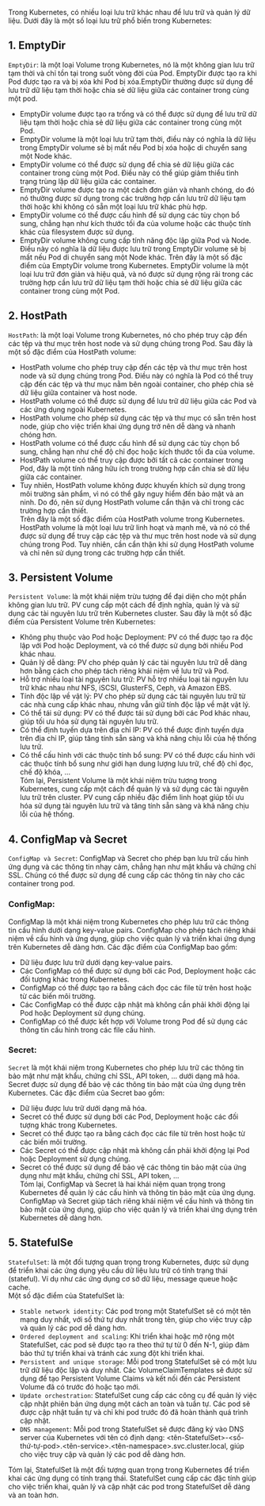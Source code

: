 Trong Kubernetes, có nhiều loại lưu trữ khác nhau để lưu trữ và quản lý dữ liệu. Dưới đây là một số loại lưu trữ phổ biến trong Kubernetes:  
## 1. EmptyDir
`EmptyDir`: là một loại Volume trong Kubernetes, nó là một không gian lưu trữ tạm thời và chỉ tồn tại trong suốt vòng đời của Pod. EmptyDir được tạo ra khi Pod được tạo ra và bị xóa khi Pod bị xóa.EmptyDir thường được sử dụng để lưu trữ dữ liệu tạm thời hoặc chia sẻ dữ liệu giữa các container trong cùng một pod.  
- EmptyDir volume được tạo ra trống và có thể được sử dụng để lưu trữ dữ liệu tạm thời hoặc chia sẻ dữ liệu giữa các container trong cùng một Pod.  
- EmptyDir volume là một loại lưu trữ tạm thời, điều này có nghĩa là dữ liệu trong EmptyDir volume sẽ bị mất nếu Pod bị xóa hoặc di chuyển sang một Node khác.  
- EmptyDir volume có thể được sử dụng để chia sẻ dữ liệu giữa các container trong cùng một Pod. Điều này có thể giúp giảm thiểu tình trạng trùng lặp dữ liệu giữa các container.  
- EmptyDir volume được tạo ra một cách đơn giản và nhanh chóng, do đó nó thường được sử dụng trong các trường hợp cần lưu trữ dữ liệu tạm thời hoặc khi không có sẵn một loại lưu trữ khác phù hợp.  
- EmptyDir volume có thể được cấu hình để sử dụng các tùy chọn bổ sung, chẳng hạn như kích thước tối đa của volume hoặc các thuộc tính khác của filesystem được sử dụng. 
- EmptyDir volume không cung cấp tính năng độc lập giữa Pod và Node. Điều này có nghĩa là dữ liệu được lưu trữ trong EmptyDir volume sẽ bị mất nếu Pod di chuyển sang một Node khác.
Trên đây là một số đặc điểm của EmptyDir volume trong Kubernetes. EmptyDir volume là một loại lưu trữ đơn giản và hiệu quả, và nó được sử dụng rộng rãi trong các trường hợp cần lưu trữ dữ liệu tạm thời hoặc chia sẻ dữ liệu giữa các container trong cùng một Pod.  

## 2. HostPath
`HostPath`: là một loại Volume trong Kubernetes, nó cho phép truy cập đến các tệp và thư mục trên host node và sử dụng chúng trong Pod. Sau đây là một số đặc điểm của HostPath volume:  
- HostPath volume cho phép truy cập đến các tệp và thư mục trên host node và sử dụng chúng trong Pod. Điều này có nghĩa là Pod có thể truy cập đến các tệp và thư mục nằm bên ngoài container, cho phép chia sẻ dữ liệu giữa container và host node.  
- HostPath volume có thể được sử dụng để lưu trữ dữ liệu giữa các Pod và các ứng dụng ngoài Kubernetes.  
- HostPath volume cho phép sử dụng các tệp và thư mục có sẵn trên host node, giúp cho việc triển khai ứng dụng trở nên dễ dàng và nhanh chóng hơn.  
- HostPath volume có thể được cấu hình để sử dụng các tùy chọn bổ sung, chẳng hạn như chế độ chỉ đọc hoặc kích thước tối đa của volume.  
- HostPath volume có thể truy cập được bởi tất cả các container trong Pod, đây là một tính năng hữu ích trong trường hợp cần chia sẻ dữ liệu giữa các container.  
- Tuy nhiên, HostPath volume không được khuyến khích sử dụng trong môi trường sản phẩm, vì nó có thể gây nguy hiểm đến bảo mật và an ninh. Do đó, nên sử dụng HostPath volume cẩn thận và chỉ trong các trường hợp cần thiết.  
Trên đây là một số đặc điểm của HostPath volume trong Kubernetes. HostPath volume là một loại lưu trữ linh hoạt và mạnh mẽ, và nó có thể được sử dụng để truy cập các tệp và thư mục trên host node và sử dụng chúng trong Pod. Tuy nhiên, cần cẩn thận khi sử dụng HostPath volume và chỉ nên sử dụng trong các trường hợp cần thiết.
## 3. Persistent Volume
`Persistent Volume`: là một khái niệm trừu tượng để đại diện cho một phần không gian lưu trữ. PV cung cấp một cách để định nghĩa, quản lý và sử dụng các tài nguyên lưu trữ trên Kubernetes cluster. Sau đây là một số đặc điểm của Persistent Volume trên Kubernetes:  
- Không phụ thuộc vào Pod hoặc Deployment: PV có thể được tạo ra độc lập với Pod hoặc Deployment, và có thể được sử dụng bởi nhiều Pod khác nhau.  
- Quản lý dễ dàng: PV cho phép quản lý các tài nguyên lưu trữ dễ dàng hơn bằng cách cho phép tách riêng khái niệm về lưu trữ và Pod.  
- Hỗ trợ nhiều loại tài nguyên lưu trữ: PV hỗ trợ nhiều loại tài nguyên lưu trữ khác nhau như NFS, iSCSI, GlusterFS, Ceph, và Amazon EBS.  
- Tính độc lập về vật lý: PV cho phép sử dụng các tài nguyên lưu trữ từ các nhà cung cấp khác nhau, nhưng vẫn giữ tính độc lập về mặt vật lý.  
- Có thể tái sử dụng: PV có thể được tái sử dụng bởi các Pod khác nhau, giúp tối ưu hóa sử dụng tài nguyên lưu trữ.  
- Có thể định tuyến dựa trên địa chỉ IP: PV có thể được định tuyến dựa trên địa chỉ IP, giúp tăng tính sẵn sàng và khả năng chịu lỗi của hệ thống lưu trữ.  
- Có thể cấu hình với các thuộc tính bổ sung: PV có thể được cấu hình với các thuộc tính bổ sung như giới hạn dung lượng lưu trữ, chế độ chỉ đọc, chế độ khóa, …  
Tóm lại, Persistent Volume là một khái niệm trừu tượng trong Kubernetes, cung cấp một cách để quản lý và sử dụng các tài nguyên lưu trữ trên cluster. PV cung cấp nhiều đặc điểm linh hoạt giúp tối ưu hóa sử dụng tài nguyên lưu trữ và tăng tính sẵn sàng và khả năng chịu lỗi của hệ thống.
## 4. ConfigMap và Secret
`ConfigMap và Secret`: ConfigMap và Secret cho phép bạn lưu trữ cấu hình ứng dụng và các thông tin nhạy cảm, chẳng hạn như mật khẩu và chứng chỉ SSL. Chúng có thể được sử dụng để cung cấp các thông tin này cho các container trong pod.  
### ConfigMap: 
ConfigMap là một khái niệm trong Kubernetes cho phép lưu trữ các thông tin cấu hình dưới dạng key-value pairs. ConfigMap cho phép tách riêng khái niệm về cấu hình và ứng dụng, giúp cho việc quản lý và triển khai ứng dụng trên Kubernetes dễ dàng hơn. Các đặc điểm của ConfigMap bao gồm:  
- Dữ liệu được lưu trữ dưới dạng key-value pairs.
- Các ConfigMap có thể được sử dụng bởi các Pod, Deployment hoặc các đối tượng khác trong Kubernetes.
- ConfigMap có thể được tạo ra bằng cách đọc các file từ trên host hoặc từ các biến môi trường.
- Các ConfigMap có thể được cập nhật mà không cần phải khởi động lại Pod hoặc Deployment sử dụng chúng.
- ConfigMap có thể được kết hợp với Volume trong Pod để sử dụng các thông tin cấu hình trong các file cấu hình.
### Secret: 
`Secret` là một khái niệm trong Kubernetes cho phép lưu trữ các thông tin bảo mật như mật khẩu, chứng chỉ SSL, API token, ... dưới dạng mã hóa. Secret được sử dụng để bảo vệ các thông tin bảo mật của ứng dụng trên Kubernetes. Các đặc điểm của Secret bao gồm:
- Dữ liệu được lưu trữ dưới dạng mã hóa.
- Secret có thể được sử dụng bởi các Pod, Deployment hoặc các đối tượng khác trong Kubernetes.
- Secret có thể được tạo ra bằng cách đọc các file từ trên host hoặc từ các biến môi trường.
- Các Secret có thể được cập nhật mà không cần phải khởi động lại Pod hoặc Deployment sử dụng chúng.
- Secret có thể được sử dụng để bảo vệ các thông tin bảo mật của ứng dụng như mật khẩu, chứng chỉ SSL, API token, ...  
Tóm lại, ConfigMap và Secret là hai khái niệm quan trọng trong Kubernetes để quản lý các cấu hình và thông tin bảo mật của ứng dụng. ConfigMap và Secret giúp tách riêng khái niệm về cấu hình và thông tin bảo mật của ứng dụng, giúp cho việc quản lý và triển khai ứng dụng trên Kubernetes dễ dàng hơn.
## 5. StatefulSe
`StatefulSet`: là một đối tượng quan trọng trong Kubernetes, được sử dụng để triển khai các ứng dụng yêu cầu dữ liệu lưu trữ có tính trạng thái (stateful). Ví dụ như các ứng dụng cơ sở dữ liệu, message queue hoặc cache.  
Một số đặc điểm của StatefulSet là:
- `Stable network identity`: Các pod trong một StatefulSet sẽ có một tên mạng duy nhất, với số thứ tự duy nhất trong tên, giúp cho việc truy cập và quản lý các pod dễ dàng hơn.
- `Ordered deployment and scaling`: Khi triển khai hoặc mở rộng một StatefulSet, các pod sẽ được tạo ra theo thứ tự từ 0 đến N-1, giúp đảm bảo thứ tự triển khai và tránh các xung đột khi triển khai.
- `Persistent and unique storage`: Mỗi pod trong StatefulSet sẽ có một lưu trữ dữ liệu độc lập và duy nhất. Các VolumeClaimTemplates sẽ được sử dụng để tạo Persistent Volume Claims và kết nối đến các Persistent Volume đã có trước đó hoặc tạo mới.
- `Update orchestration`: StatefulSet cung cấp các công cụ để quản lý việc cập nhật phiên bản ứng dụng một cách an toàn và tuần tự. Các pod sẽ được cập nhật tuần tự và chỉ khi pod trước đó đã hoàn thành quá trình cập nhật.
- `DNS management`: Mỗi pod trong StatefulSet sẽ được đăng ký vào DNS server của Kubernetes với tên có định dạng: <tên-StatefulSet>-<số-thứ-tự-pod>.<tên-service>.<tên-namespace>.svc.cluster.local, giúp cho việc truy cập và quản lý các pod dễ dàng hơn.

Tóm lại, StatefulSet là một đối tượng quan trọng trong Kubernetes để triển khai các ứng dụng có tính trạng thái. StatefulSet cung cấp các đặc tính giúp cho việc triển khai, quản lý và cập nhật các pod trong StatefulSet dễ dàng và an toàn hơn.

